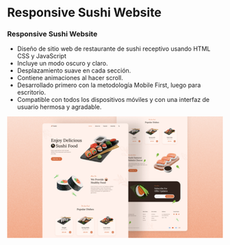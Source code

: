 # Responsive Sushi Website

### Responsive Sushi Website
- Diseño de sitio web de restaurante de sushi receptivo usando HTML CSS y JavaScript
- Incluye un modo oscuro y claro.
- Desplazamiento suave en cada sección.
- Contiene animaciones al hacer scroll.
- Desarrollado primero con la metodología Mobile First, luego para escritorio.
- Compatible con todos los dispositivos móviles y con una interfaz de usuario hermosa y agradable.

![preview img](/preview.png)
